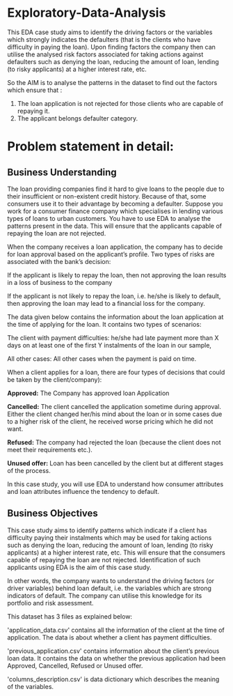 # Exploratory-Data-Analysis
This EDA case study aims to identify the driving factors or the variables which strongly indicates
the defaulters (that is the clients who have difficulty in paying the loan). Upon finding factors the
company then can utilise the analysed risk factors associated for taking actions against
defaulters such as denying the loan, reducing the amount of loan, lending (to risky applicants) at
a higher interest rate, etc.

So the AIM is to analyse the patterns in the dataset to find out the factors which ensure that :
1. The loan application is not rejected for those clients who are capable of repaying it.
2. The applicant belongs defaulter category.

# Problem statement in detail:
## Business Understanding
The loan providing companies find it hard to give loans to the people due to their insufficient or non-existent credit history. Because of that, some consumers use it to their advantage by becoming a defaulter. Suppose you work for a consumer finance company which specialises in lending various types of loans to urban customers. You have to use EDA to analyse the patterns present in the data. This will ensure that the applicants capable of repaying the loan are not rejected.

When the company receives a loan application, the company has to decide for loan approval based on the applicant’s profile. Two types of risks are associated with the bank’s decision:

If the applicant is likely to repay the loan, then not approving the loan results in a loss of business to the company

If the applicant is not likely to repay the loan, i.e. he/she is likely to default, then approving the loan may lead to a financial loss for the company.

The data given below contains the information about the loan application at the time of applying for the loan. It contains two types of scenarios:

The client with payment difficulties: he/she had late payment more than X days on at least one of the first Y instalments of the loan in our sample,

All other cases: All other cases when the payment is paid on time.

When a client applies for a loan, there are four types of decisions that could be taken by the client/company):

**Approved:** The Company has approved loan Application

**Cancelled:** The client cancelled the application sometime during approval. Either the client changed her/his mind about the loan or in some cases due to a higher risk of the client, he received worse pricing which he did not want.

**Refused:** The company had rejected the loan (because the client does not meet their requirements etc.).

**Unused offer:** Loan has been cancelled by the client but at different stages of the process.

In this case study, you will use EDA to understand how consumer attributes and loan attributes influence the tendency to default.

## Business Objectives 
This case study aims to identify patterns which indicate if a client has difficulty paying their instalments which may be used for taking actions such as denying the loan, reducing the amount of loan, lending (to risky applicants) at a higher interest rate, etc. This will ensure that the consumers capable of repaying the loan are not rejected. Identification of such applicants using EDA is the aim of this case study.

In other words, the company wants to understand the driving factors (or driver variables) behind loan default, i.e. the variables which are strong indicators of default. The company can utilise this knowledge for its portfolio and risk assessment.

This dataset has 3 files as explained below:

'application_data.csv' contains all the information of the client at the time of application. The data is about whether a client has payment difficulties.

'previous_application.csv' contains information about the client’s previous loan data. It contains the data on whether the previous application had been Approved, Cancelled, Refused or Unused offer.

'columns_description.csv' is data dictionary which describes the meaning of the variables.
